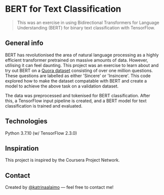 # BERT for Text Classification

> This was an exercise in using Bidirectional Transformers for Language Understanding (BERT) for binary text classification with TensorFlow. 



## General info

BERT has revolutionised the area of natural language processing as a highly efficient transformer pretrained on massive amounts of data. However, utilising it can feel daunting. This project was an exercise to learn about and try out BERT on a [Quora dataset](https://www.kaggle.com/c/quora-insincere-questions-classification/data) consisting of over one million questions. These questions are labelled as either 'Sincere' or 'Insincere'. This code explored how to make the dataset compatable with BERT and create a model to achieve the above task on a validation dataset. 

The data was preprocessed and tokenised for BERT classification. After this, a TensorFlow input pipeline is created, and a BERT model for text classification is trained and evaluated.  



## Technologies

Python 3.7.10 (w/ TensorFlow 2.3.0)



## Inspiration

This project is inspired by the Coursera Project Network.



## Contact

Created by [@katrinaalaimo](https://www.katrinaalaimo.com/) — feel free to contact me!
